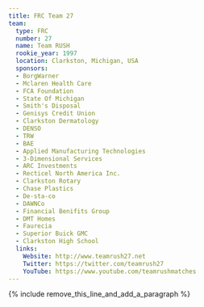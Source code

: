 ```yaml
---
title: FRC Team 27
team:
  type: FRC
  number: 27
  name: Team RUSH
  rookie_year: 1997
  location: Clarkston, Michigan, USA
  sponsors:
  - BorgWarner
  - Mclaren Health Care
  - FCA Foundation
  - State Of Michigan
  - Smith's Disposal
  - Genisys Credit Union
  - Clarkston Dermatology
  - DENSO
  - TRW
  - BAE
  - Applied Manufacturing Technologies
  - 3-Dimensional Services
  - ARC Investments
  - Recticel North America Inc.
  - Clarkston Rotary
  - Chase Plastics
  - De-sta-co
  - DAWNCo
  - Financial Benifits Group
  - DMT Homes
  - Faurecia
  - Superior Buick GMC
  - Clarkston High School
  links:
    Website: http://www.teamrush27.net
    Twitter: https://twitter.com/teamrush27
    YouTube: https://www.youtube.com/teamrushmatches
---
```


{% include remove_this_line_and_add_a_paragraph %}